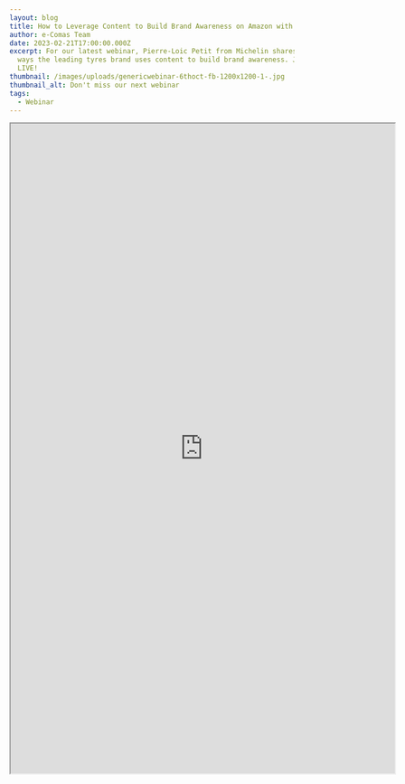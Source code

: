 ```yaml
---
layout: blog
title: How to Leverage Content to Build Brand Awareness on Amazon with Michelin
author: e-Comas Team
date: 2023-02-21T17:00:00.000Z
excerpt: For our latest webinar, Pierre-Loic Petit from Michelin shares some
  ways the leading tyres brand uses content to build brand awareness. Join us
  LIVE!
thumbnail: /images/uploads/genericwebinar-6thoct-fb-1200x1200-1-.jpg
thumbnail_alt: Don't miss our next webinar
tags:
  - Webinar
---
```

<iframe src="https://us02web.zoom.us/webinar/register/WN_lq-JQrqqQNipE1o62iFB8Q" width="680" height="1150"></iframe>